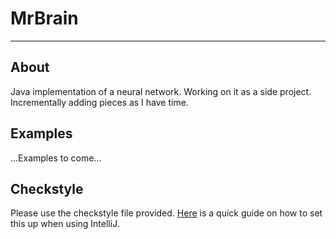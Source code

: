 # MrBrain

---
## About
Java implementation of a neural network. Working on it as a side project.
Incrementally adding pieces as I have time.

## Examples
...Examples to come...

## Checkstyle
Please use the checkstyle file provided. [Here](https://medium.com/@jayanga/how-to-configure-checkstyle-and-findbugs-plugins-to-intellij-idea-for-wso2-products-c5f4bbe9673a)
 is a quick guide on how to set this up when using IntelliJ.
 
